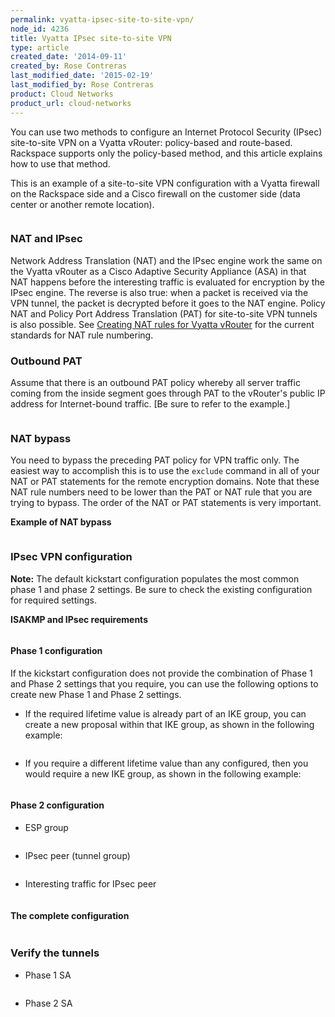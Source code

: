 ```yaml
---
permalink: vyatta-ipsec-site-to-site-vpn/
node_id: 4236
title: Vyatta IPsec site-to-site VPN
type: article
created_date: '2014-09-11'
created_by: Rose Contreras
last_modified_date: '2015-02-19'
last_modified_by: Rose Contreras
product: Cloud Networks
product_url: cloud-networks
---
```


You can use two methods to configure an Internet Protocol Security (IPsec) site-to-site VPN on a Vyatta vRouter: policy-based and route-based. Rackspace supports only the policy-based method, and this article explains how to use that method.

This is an example of a site-to-site VPN configuration with a Vyatta firewall on the Rackspace side and a Cisco firewall on the customer side (data center or another remote location).

<img src="{% asset_path cloud-networks/vyatta-ipsec-site-to-site-vpn/884-1.png %}" alt="" />

### NAT and IPsec

Network Address Translation (NAT) and the IPsec engine work the same on the Vyatta vRouter as a Cisco Adaptive Security Appliance (ASA) in that NAT happens before the interesting traffic is evaluated for encryption by the IPsec engine. The reverse is also true: when a packet is received via the VPN tunnel, the packet is decrypted before it goes to the NAT engine. Policy NAT and Policy Port Address Translation (PAT) for site-to-site VPN tunnels is also possible. See [Creating NAT rules for Vyatta vRouter](/how-to/creating-nat-rules-for-vyatta-vrouter) for the current standards for NAT rule numbering.

### Outbound PAT

Assume that there is an outbound PAT policy whereby all server traffic coming from the inside segment goes through PAT to the vRouter's public IP address for Internet-bound traffic. [Be sure to refer to the example.]

<img src="{% asset_path cloud-networks/vyatta-ipsec-site-to-site-vpn/884-2_0.png %}" alt="" />

### NAT bypass

You need to bypass the preceding PAT policy for VPN traffic only. The easiest way to accomplish this is to use the `exclude` command in all of your NAT or PAT statements for the remote encryption domains. Note that these NAT rule numbers need to be lower than the PAT or NAT rule that you are trying to bypass. The order of the NAT or PAT statements is very important.

**Example of NAT bypass**

<img src="{% asset_path cloud-networks/vyatta-ipsec-site-to-site-vpn/884-3_1.png %}" alt="" />

### IPsec VPN configuration

**Note:** The default kickstart configuration populates the most common phase 1 and phase 2 settings. Be sure to check the existing configuration for required settings.

**ISAKMP and IPsec requirements**

<img src="{% asset_path cloud-networks/vyatta-ipsec-site-to-site-vpn/884-4_0.png %}" alt="" />

#### Phase 1 configuration

If the kickstart configuration does not provide the combination of Phase 1 and Phase 2 settings that you require, you can use the following options to create new Phase 1 and Phase 2 settings.

- If the required lifetime value is already part of an  IKE group, you can create a new proposal within that IKE group, as shown in the following example:

  <img src="{% asset_path cloud-networks/vyatta-ipsec-site-to-site-vpn/884-5_0.png %}" alt="" />

- If you require a different lifetime value than any configured, then you would require a new IKE group, as shown in the following example:

  <img src="{% asset_path cloud-networks/vyatta-ipsec-site-to-site-vpn/884-6_0.png %}" alt="" />

#### Phase 2 configuration

-  ESP group

  <img src="{% asset_path cloud-networks/vyatta-ipsec-site-to-site-vpn/884-7_0.png %}" alt="" />

-  IPsec peer (tunnel group)

  <img src="{% asset_path cloud-networks/vyatta-ipsec-site-to-site-vpn/884-8_0.png %}" alt="" />

-  Interesting traffic for IPsec peer

  <img src="{% asset_path cloud-networks/vyatta-ipsec-site-to-site-vpn/884-10_0.png %}" alt="" />

#### The complete configuration

<img src="{% asset_path cloud-networks/vyatta-ipsec-site-to-site-vpn/884-11_1.png %}" alt="" />

### Verify the tunnels

-  Phase 1 SA

  <img src="{% asset_path cloud-networks/vyatta-ipsec-site-to-site-vpn/884-12_0.png %}" alt="" />

-  Phase 2 SA

  <img src="{% asset_path cloud-networks/vyatta-ipsec-site-to-site-vpn/884-13.png %}" alt="" />
